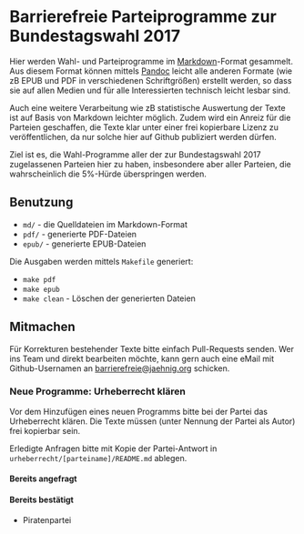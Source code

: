 # Barrierefreie Parteiprogramme zur Bundestagswahl 2017

Hier werden Wahl- und Parteiprogramme im [Markdown](https://de.wikipedia.org/wiki/Markdown)-Format gesammelt. Aus diesem Format können mittels [Pandoc](https://de.wikipedia.org/wiki/Pandoc) leicht alle anderen Formate (wie zB EPUB und PDF in verschiedenen Schriftgrößen) erstellt werden, so dass sie auf allen Medien und für alle Interessierten technisch leicht lesbar sind.

Auch eine weitere Verarbeitung wie zB statistische Auswertung der Texte ist auf Basis von Markdown leichter möglich. Zudem wird ein Anreiz für die Parteien geschaffen, die Texte klar unter einer frei kopierbare Lizenz zu veröffentlichen, da nur solche hier auf Github publiziert werden dürfen.

Ziel ist es, die Wahl-Programme aller der zur Bundestagswahl 2017 zugelassenen Parteien hier zu haben, insbesondere aber aller Parteien, die wahrscheinlich die 5%-Hürde überspringen werden.

## Benutzung

- `md/` - die Quelldateien im Markdown-Format
- `pdf/` - generierte PDF-Dateien
- `epub/` - generierte EPUB-Dateien

Die Ausgaben werden mittels `Makefile` generiert:

- `make pdf`
- `make epub`
- `make clean` - Löschen der generierten Dateien


## Mitmachen

Für Korrekturen bestehender Texte bitte einfach Pull-Requests senden. Wer ins Team und direkt bearbeiten möchte, kann gern auch eine eMail mit Github-Usernamen an barrierefreie@jaehnig.org schicken.

### Neue Programme: Urheberrecht klären

Vor dem Hinzufügen eines neuen Programms bitte bei der Partei das Urheberrecht klären. Die Texte müssen (unter Nennung der Partei als Autor) frei kopierbar sein.

Erledigte Anfragen bitte mit Kopie der Partei-Antwort in `urheberrecht/[parteiname]/README.md` ablegen.

#### Bereits angefragt

#### Bereits bestätigt

- Piratenpartei
